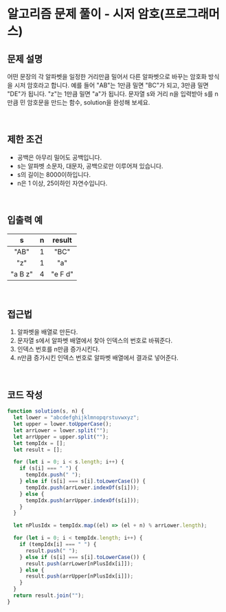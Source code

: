 # 알고리즘 문제 풀이 - 시저 암호(프로그래머스)

## 문제 설명

어떤 문장의 각 알파벳을 일정한 거리만큼 밀어서 다른 알파벳으로 바꾸는 암호화 방식을 시저 암호라고 합니다. 예를 들어 "AB"는 1만큼 밀면 "BC"가 되고, 3만큼 밀면 "DE"가 됩니다. "z"는 1만큼 밀면 "a"가 됩니다. 문자열 s와 거리 n을 입력받아 s를 n만큼 민 암호문을 만드는 함수, solution을 완성해 보세요.

<br />

## 제한 조건

- 공백은 아무리 밀어도 공백입니다.
- s는 알파벳 소문자, 대문자, 공백으로만 이루어져 있습니다.
- s의 길이는 8000이하입니다.
- n은 1 이상, 25이하인 자연수입니다.

<br />

## 입출력 예

|    s    |  n  | result  |
| :-----: | :-: | :-----: |
|  "AB"   |  1  |  "BC"   |
|   "z"   |  1  |   "a"   |
| "a B z" |  4  | "e F d" |

<br />

## 접근법

1. 알파벳을 배열로 만든다.
2. 문자열 s에서 알파벳 배열에서 찾아 인덱스의 번호로 바꿔준다.
3. 인덱스 번호를 n만큼 증가시킨다.
4. n만큼 증가시킨 인덱스 번호로 알파벳 배열에서 결과로 넣어준다.

 <br />

## 코드 작성

```js
function solution(s, n) {
  let lower = "abcdefghijklmnopqrstuvwxyz";
  let upper = lower.toUpperCase();
  let arrLower = lower.split("");
  let arrUpper = upper.split("");
  let tempIdx = [];
  let result = [];

  for (let i = 0; i < s.length; i++) {
    if (s[i] === " ") {
      tempIdx.push(" ");
    } else if (s[i] === s[i].toLowerCase()) {
      tempIdx.push(arrLower.indexOf(s[i]));
    } else {
      tempIdx.push(arrUpper.indexOf(s[i]));
    }
  }

  let nPlusIdx = tempIdx.map((el) => (el + n) % arrLower.length);

  for (let i = 0; i < tempIdx.length; i++) {
    if (tempIdx[i] === " ") {
      result.push(" ");
    } else if (s[i] === s[i].toLowerCase()) {
      result.push(arrLower[nPlusIdx[i]]);
    } else {
      result.push(arrUpper[nPlusIdx[i]]);
    }
  }
  return result.join("");
}
```

<br />
